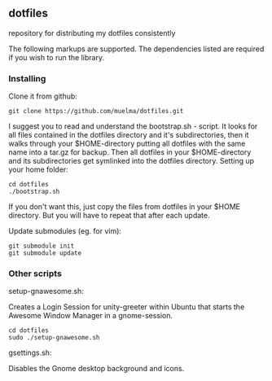 dotfiles
-------

repository for distributing my dotfiles consistently 

The following markups are supported.  The dependencies listed are required if
you wish to run the library.

### Installing

Clone it from github:

    git clone https://github.com/muelma/dotfiles.git

I suggest you to read and understand the bootstrap.sh - script. It looks for all files contained in the dotfiles directory and it's subdirectories, then it walks through your $HOME-directory putting all dotfiles with the same name into a tar.gz for backup. Then all dotfiles in your $HOME-directory and its subdirectories get symlinked into the dotfiles directory.
Setting up your home folder:

    cd dotfiles
    ./bootstrap.sh

If you don't want this, just copy the files from dotfiles in your $HOME directory. But you will have to repeat that after each update.
    
Update submodules (eg. for vim):

    git submodule init
    git submodule update

### Other scripts

setup-gnawesome.sh:

Creates a Login Session for unity-greeter within Ubuntu that starts the Awesome Window Manager in a gnome-session.

    cd dotfiles
    sudo ./setup-gnawesome.sh

gsettings.sh:

Disables the Gnome desktop background and icons.
